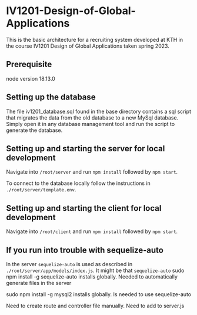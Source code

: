 # IV1201-Design-of-Global-Applications
This is the basic architecture for a recruiting system developed at KTH in the course IV1201 Design of Global Applications taken spring 2023.
## Prerequisite
  node version 18.13.0 
  
## Setting up the database
The file iv1201_database.sql found in the base directory contains a sql script that migrates the data from the old database to a new MySql database. Simply open it in any database management tool and run the script to generate the database.
## Setting up and starting the server for local development
Navigate into `/root/server` and run `npm install` followed by `npm start`.

To connect to the database locally follow the instructions in `./root/server/template.env`.

## Setting up and starting the client for local development
Navigate into `/root/client` and run `npm install` followed by `npm start`.

## If you run into trouble with sequelize-auto
In the server `sequelize-auto` is used as described in `./root/server/app/models/index.js`. It might be that `sequelize-auto`
sudo npm install -g sequelize-auto installs globally. Needed to automatically generate files in the server

sudo npm install -g mysql2    installs globally. Is needed to use sequelize-auto

Need to create route and controller file manually. Need to add to server.js
